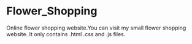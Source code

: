 # Flower_Shopping
Online flower shopping website.You can visit my small flower shopping website. It only contains .html .css and .js files.
